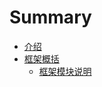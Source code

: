 # Summary

* [介绍](README.md)
* [框架概括](kuang_jia_gai_kuo.md)
   * [框架模块说明](kuang_jia_mo_kuai_shuo_ming.md)

